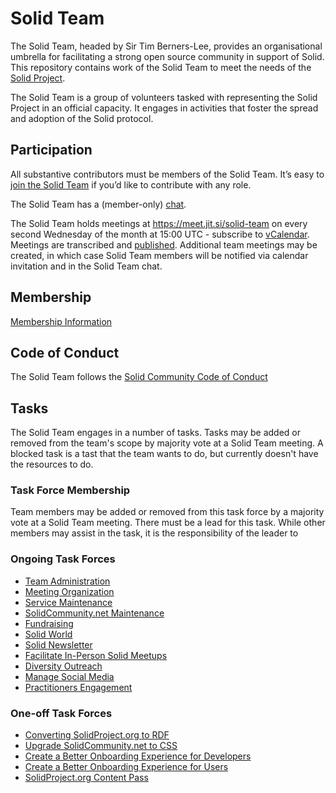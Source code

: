# Solid Team

The Solid Team, headed by Sir Tim Berners-Lee, provides an organisational umbrella for facilitating a strong open source community in support of Solid. This repository contains work of the Solid Team to meet the needs of the [Solid Project](https://solidproject.org/).

The Solid Team is a group of volunteers tasked with representing the Solid Project in an official capacity. It engages in activities that foster the spread and adoption of the Solid protocol.

## Participation

All substantive contributors must be members of the Solid Team. It’s easy to [join the Solid Team](https://github.com/solid/process) if you’d like to contribute with any role.

The Solid Team has a (member-only) [chat](https://gitter.im/solid/team).

The Solid Team holds meetings at <https://meet.jit.si/solid-team> on every second Wednesday of the month at 15:00 UTC - subscribe to [vCalendar](https://github.com/solid/team/tree/main/meetings/calendar.ics). Meetings are transcribed and [published](https://github.com/solid/team/tree/main/meetings/). Additional team meetings may be created, in which case Solid Team members will be notified via calendar invitation and in the Solid Team chat.

## Membership

[Membership Information](/team.md)

## Code of Conduct

The Solid Team follows the [Solid Community Code of Conduct](https://github.com/solid/process/blob/main/code-of-conduct.md)

## Tasks

The Solid Team engages in a number of tasks. Tasks may be added or removed from the team's scope by majority vote at a Solid Team meeting. A blocked task is a tast that the team wants to do, but currently doesn't have the resources to do.

### Task Force Membership

Team members may be added or removed from this task force by a majority vote at a Solid Team meeting. There must be a lead for this task. While other members may assist in the task, it is the responsibility of the leader to

### Ongoing Task Forces

* [Team Administration](/tasks/team-administration.md)
* [Meeting Organization](/tasks/meeting-organization.md)
* [Service Maintenance](/tasks/service-maintenance.md)
* [SolidCommunity.net Maintenance](/tasks/solid-community-maintenance.md)
* [Fundraising](/tasks/fundraising.md)
* [Solid World](/tasks/solid-world.md)
* [Solid Newsletter](/tasks/solid-newsletter.md)
* [Facilitate In-Person Solid Meetups](/tasks/in-person-meetups.md)
* [Diversity Outreach](/tasks/diversity-outreach.md)
* [Manage Social Media](/tasks/manage-social-media.md)
* [Practitioners Engagement](/tasks/practitioners-engagement.md)

### One-off Task Forces

* [Converting SolidProject.org to RDF](/tasks/solid-project-rdf.md)
* [Upgrade SolidCommunity.net to CSS](/tasks/solid-community-css.md)
* [Create a Better Onboarding Experience for Developers](/tasks/developer-onboarding-experience.md)
* [Create a Better Onboarding Experience for Users](/tasks/user-onboarding-experience.md)
* [SolidProject.org Content Pass](/tasks/solid-project-content-pass.md)
